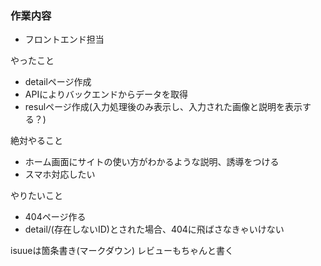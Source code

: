 ### 作業内容
- フロントエンド担当

やったこと
- detailページ作成
- APIによりバックエンドからデータを取得
- resulページ作成(入力処理後のみ表示し、入力された画像と説明を表示する？)


絶対やること
- ホーム画面にサイトの使い方がわかるような説明、誘導をつける
- スマホ対応したい

やりたいこと
- 404ページ作る
- detail/(存在しないID)とされた場合、404に飛ばさなきゃいけない

isuueは箇条書き(マークダウン)
レビューもちゃんと書く